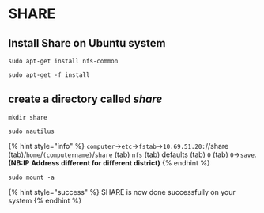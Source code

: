 # SHARE

## Install Share on Ubuntu system

```
sudo apt-get install nfs-common
```

```
sudo apt-get -f install   
```

## create a directory called _share_

```
mkdir share
```

```
sudo nautilus  
```

{% hint style="info" %}
`computer`->`etc`->`fstab`->`10.69.51.20:`//share (tab)/`home`/`(computername)`/`share` (tab) `nfs` (tab) defaults (tab) `0` (tab) `0`->`save`.**(NB:IP Address different for different district)**
{% endhint %}

```
sudo mount -a   
```

{% hint style="success" %}
SHARE  is now done successfully on your system
{% endhint %}
